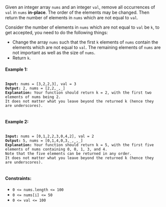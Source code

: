 Given an integer array `nums` and an integer `val`, remove all occurrences of `val` in `nums` **in-place**. The order of the elements may be changed. Then return the number of elements in `nums` which are not equal to `val`.

Consider the number of elements in `nums` which are not equal to `val` be `k`, to get accepted, you need to do the following things:

- Change the array `nums` such that the first `k` elements of `nums` contain the elements which are not equal to `val`. The remaining elements of `nums` are not important as well as the size of `nums`.
- Return `k`.
 

#### Example 1:

<pre>
<code>
<b>Input:</b> nums = [3,2,2,3], val = 3
<b>Output:</b> 2, nums = [2,2,_,_]
<b>Explanation:</b> Your function should return k = 2, with the first two elements of nums being 2.
It does not matter what you leave beyond the returned k (hence they are underscores).
</code>
</pre>

#### Example 2:

<pre>
<code>
<b>Input:</b> nums = [0,1,2,2,3,0,4,2], val = 2
<b>Output:</b> 5, nums = [0,1,4,0,3,_,_,_]
<b>Explanation:</b> Your function should return k = 5, with the first five elements of nums containing 0, 0, 1, 3, and 4.
Note that the five elements can be returned in any order.
It does not matter what you leave beyond the returned k (hence they are underscores).
</code>
</pre>
 

#### Constraints:

- `0 <= nums.length <= 100`
- `0 <= nums[i] <= 50`
- `0 <= val <= 100`
